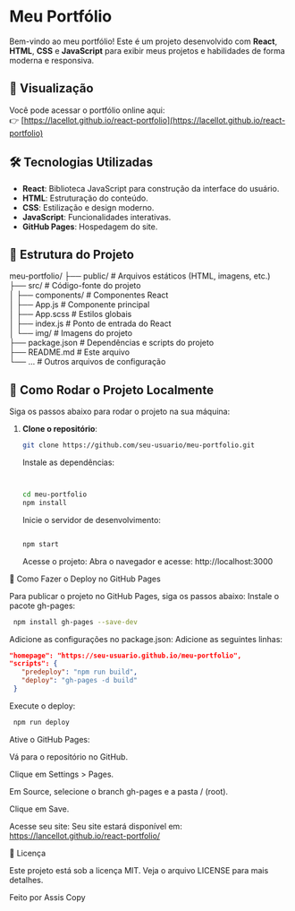 # Meu Portfólio

Bem-vindo ao meu portfólio! Este é um projeto desenvolvido com **React**, **HTML**, **CSS** e **JavaScript** para exibir meus projetos e habilidades de forma moderna e responsiva.

## 🚀 Visualização

Você pode acessar o portfólio online aqui:  
👉 [https://lacellot.github.io/react-portfolio](https://lacellot.github.io/react-portfolio)

## 🛠️ Tecnologias Utilizadas

- **React**: Biblioteca JavaScript para construção da interface do usuário.
- **HTML**: Estruturação do conteúdo.
- **CSS**: Estilização e design moderno.
- **JavaScript**: Funcionalidades interativas.
- **GitHub Pages**: Hospedagem do site.

## 📁 Estrutura do Projeto

meu-portfolio/
├── public/ # Arquivos estáticos (HTML, imagens, etc.)               
├── src/ # Código-fonte do projeto                         
│ ├── components/ # Componentes React                   
│ ├── App.js # Componente principal                   
│ ├── App.scss # Estilos globais                  
│ ├── index.js # Ponto de entrada do React               
│ └── img/ # Imagens do projeto            
├── package.json # Dependências e scripts do projeto                  
├── README.md # Este arquivo                    
└── ... # Outros arquivos de configuração                             



## 🚀 Como Rodar o Projeto Localmente

Siga os passos abaixo para rodar o projeto na sua máquina:

1. **Clone o repositório**:
   ```bash
   git clone https://github.com/seu-usuario/meu-portfolio.git
   ```

    Instale as dependências:
    ```bash
    

    cd meu-portfolio
    npm install
    ```

    Inicie o servidor de desenvolvimento:
    ```bash
   
    npm start
    ```
    Acesse o projeto:
    Abra o navegador e acesse:
    http://localhost:3000

🚀 Como Fazer o Deploy no GitHub Pages

Para publicar o projeto no GitHub Pages, siga os passos abaixo:
    Instale o pacote gh-pages:  
   ```bash
    npm install gh-pages --save-dev
   ```
 Adicione as configurações no package.json:
 Adicione as seguintes linhas:
    
   ```json
   "homepage": "https://seu-usuario.github.io/meu-portfolio",
   "scripts": {
      "predeploy": "npm run build",
      "deploy": "gh-pages -d build"
    }
   ```
   Execute o deploy:
   ```bash
    npm run deploy
   ```
   Ative o GitHub Pages:

   Vá para o repositório no GitHub.

   Clique em Settings > Pages.

   Em Source, selecione o branch gh-pages e a pasta / (root).

   Clique em Save.

   Acesse seu site:
   Seu site estará disponível em:
   https://lancellot.github.io/react-portfolio/


📄 Licença

Este projeto está sob a licença MIT. Veja o arquivo LICENSE para mais detalhes.

Feito por Assis
Copy

